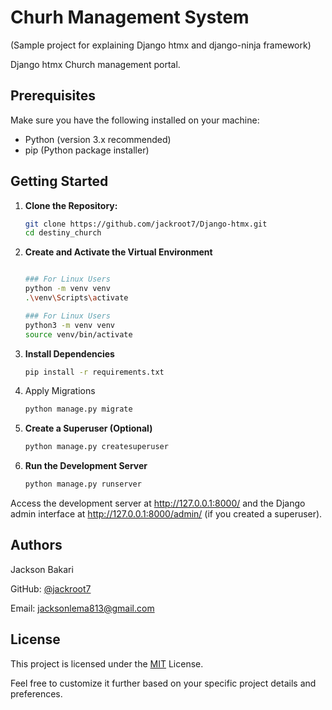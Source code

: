 # Churh Management System 
(Sample project for explaining Django htmx and django-ninja framework)

Django htmx Church management portal.

## Prerequisites

Make sure you have the following installed on your machine:

- Python (version 3.x recommended)
- pip (Python package installer)

## Getting Started

1. **Clone the Repository:**

   ```bash
   git clone https://github.com/jackroot7/Django-htmx.git
   cd destiny_church

2. **Create and Activate the Virtual Environment**
    
    
    ```bash 

    ### For Linux Users
    python -m venv venv
    .\venv\Scripts\activate
 
    ### For Linux Users
    python3 -m venv venv
    source venv/bin/activate

3. **Install Dependencies**
    ```bash
    pip install -r requirements.txt

4. Apply Migrations
    ```bash
    python manage.py migrate

5. **Create a Superuser (Optional)**
    ```bash
    python manage.py createsuperuser

6. **Run the Development Server**
    ```bash
    python manage.py runserver

Access the development server at http://127.0.0.1:8000/ and the Django admin interface at http://127.0.0.1:8000/admin/ (if you created a superuser).
## Authors
Jackson Bakari

GitHub: [@jackroot7](https://github.com/jackroot7)

Email: jacksonlema813@gmail.com


## License
This project is licensed under the [MIT](https://choosealicense.com/licenses/mit/) License.

Feel free to customize it further based on your specific project details and preferences.

